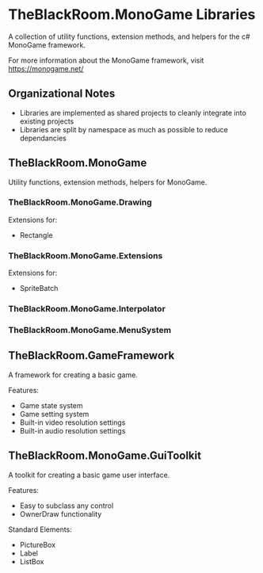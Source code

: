 # TheBlackRoom.MonoGame Libraries

A collection of utility functions, extension methods, and helpers for the c# MonoGame framework.

For more information about the MonoGame framework, visit https://monogame.net/


## Organizational Notes

- Libraries are implemented as shared projects to cleanly integrate into existing projects
- Libraries are split by namespace as much as possible to reduce dependancies


## TheBlackRoom.MonoGame

Utility functions, extension methods, helpers for MonoGame.


### TheBlackRoom.MonoGame.Drawing

Extensions for:

- Rectangle


### TheBlackRoom.MonoGame.Extensions

Extensions for:

- SpriteBatch


### TheBlackRoom.MonoGame.Interpolator


### TheBlackRoom.MonoGame.MenuSystem



## TheBlackRoom.GameFramework

A framework for creating a basic game.

Features:

- Game state system
- Game setting system
- Built-in video resolution settings
- Built-in audio resolution settings


## TheBlackRoom.MonoGame.GuiToolkit

A toolkit for creating a basic game user interface.

Features:

- Easy to subclass any control
- OwnerDraw functionality

Standard Elements:

- PictureBox
- Label
- ListBox
